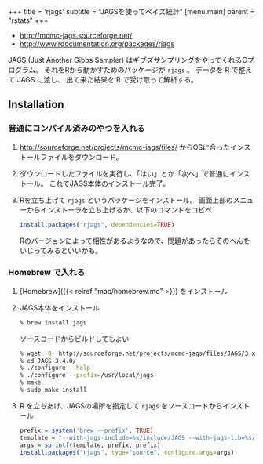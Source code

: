 +++
title = 'rjags'
subtitle = "JAGSを使ってベイズ統計"
[menu.main]
  parent = "rstats"
+++

-   <http://mcmc-jags.sourceforge.net/>
-   <http://www.rdocumentation.org/packages/rjags>

JAGS (Just Another Gibbs Sampler)
はギブズサンプリングをやってくれるCプログラム。
それをRから動かすためのパッケージが `rjags` 。
データを R で整えて JAGS に渡し、
出て来た結果を R で受け取って解析する。

## Installation

### 普通にコンパイル済みのやつを入れる

1.  <http://sourceforge.net/projects/mcmc-jags/files/>
    からOSに合ったインストールファイルをダウンロード。
2.  ダウンロードしたファイルを実行し、「はい」とか「次へ」で普通にインストール。
    これでJAGS本体のインストール完了。
3.  Rを立ち上げて `rjags` というパッケージをインストール。
    画面上部のメニューからインストーラを立ち上げるか、以下のコマンドをコピペ

    ```r
    install.packages("rjags", dependencies=TRUE)
    ```

    Rのバージョンによって相性があるようなので、問題があったらそのへんをいじってみるといいかも。

### Homebrew で入れる

1.  [Homebrew]({{< relref "mac/homebrew.md" >}}) をインストール
2.  JAGS本体をインストール

    ```sh
    % brew install jags
    ```

    ソースコードからビルドしてもよい

    ```sh
    % wget -O- http://sourceforge.net/projects/mcmc-jags/files/JAGS/3.x/Source/JAGS-3.4.0.tar.gz | tar xz
    % cd JAGS-3.4.0/
    % ./configure --help
    % ./configure --prefix=/usr/local/jags
    % make
    % sudo make install
    ```

3.  R を立ちあげ、JAGSの場所を指定して
    `rjags` をソースコードからインストール

    ```r
    prefix = system('brew --prefix', TRUE)
    template = "--with-jags-include=%s/include/JAGS --with-jags-lib=%s/lib"
    args = sprintf(template, prefix, prefix)
    install.packages("rjags", type="source", configure.args=args)
    ```
